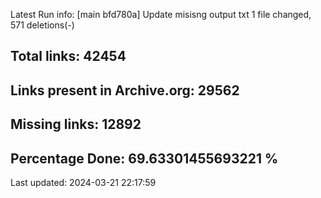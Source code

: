 Latest Run info: 
[main bfd780a] Update misisng output txt
 1 file changed, 571 deletions(-)

## Total links: 42454

## Links present in Archive.org: 29562

## Missing links: 12892

## Percentage Done: 69.63301455693221 %


Last updated: 2024-03-21 22:17:59
